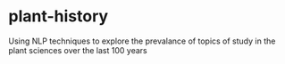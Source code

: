 # plant-history
Using NLP techniques to explore the prevalance of topics of study in the plant sciences over the last 100 years
